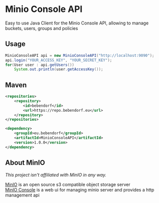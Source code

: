 # Minio Console API
Easy to use Java Client for the Minio Console API, allowing to manage buckets, users, groups and policies

## Usage
```java
MinioConsoleAPI api = new MinioConsoleAPI("http://localhost:9090");
api.login("YOUR_ACCESS_KEY", "YOUR_SECRET_KEY");
for(User user : api.getUsers())
    System.out.println(user.getAccessKey());
```

## Maven
```xml
<repositories>
    <repository>
        <id>bebendorf</id>
        <url>https://repo.bebendorf.eu</url>
    </repository>
</repositories>
```
```xml
<dependency>
    <groupId>eu.bebendorf</groupId>
    <artifactId>MinioConsoleAPI</artifactId>
    <version>1.0.0</version>
</dependency>
```

## About MinIO
*This project isn't affiliated with MinIO in any way.*  
  
[MinIO](https://github.com/minio/minio) is an open source s3 compatible object storage server  
[MinIO Console](https://github.com/minio/console) is a web ui for managing minio server and provides a http management api